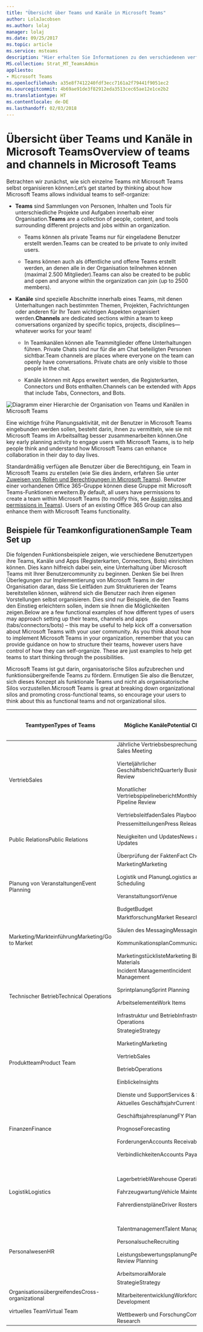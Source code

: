 ```yaml
---
title: "Übersicht über Teams und Kanäle in Microsoft Teams"
author: LolaJacobsen
ms.author: lolaj
manager: lolaj
ms.date: 09/25/2017
ms.topic: article
ms.service: msteams
description: "Hier erhalten Sie Informationen zu den verschiedenen verfügbaren Teams, Kanälen und Apps für die verschiedensten Anforderungen wie zum Beispiel Finanzen, Planung von Veranstaltungen, Vertrieb und vieles mehr."
MS.collection: Strat_MT_TeamsAdmin
appliesto:
- Microsoft Teams
ms.openlocfilehash: a35e8f7412240fdf3ecc7161a2f79441f9051ec2
ms.sourcegitcommit: 4b69ae91de3f82912eda3513cec65ae12e1ce2b2
ms.translationtype: HT
ms.contentlocale: de-DE
ms.lasthandoff: 02/03/2018
---
```

<a name="overview-of-teams-and-channels-in-microsoft-teams"></a><span data-ttu-id="3a2fe-103">Übersicht über Teams und Kanäle in Microsoft Teams</span><span class="sxs-lookup"><span data-stu-id="3a2fe-103">Overview of teams and channels in Microsoft Teams</span></span>
=================================================

<span data-ttu-id="3a2fe-104">Betrachten wir zunächst, wie sich einzelne Teams mit Microsoft Teams selbst organisieren können:</span><span class="sxs-lookup"><span data-stu-id="3a2fe-104">Let’s get started by thinking about how Microsoft Teams allows individual teams to self-organize:</span></span>

-   <span data-ttu-id="3a2fe-105">**Teams** sind Sammlungen von Personen, Inhalten und Tools für unterschiedliche Projekte und Aufgaben innerhalb einer Organisation.</span><span class="sxs-lookup"><span data-stu-id="3a2fe-105">**Teams** are a collection of people, content, and tools surrounding different projects and jobs within an organization.</span></span>

    -   <span data-ttu-id="3a2fe-106">Teams können als private Teams nur für eingeladene Benutzer erstellt werden.</span><span class="sxs-lookup"><span data-stu-id="3a2fe-106">Teams can be created to be private to only invited users.</span></span>

    -   <span data-ttu-id="3a2fe-107">Teams können auch als öffentliche und offene Teams erstellt werden, an denen alle in der Organisation teilnehmen können (maximal 2.500 Mitglieder).</span><span class="sxs-lookup"><span data-stu-id="3a2fe-107">Teams can also be created to be public and open and anyone within the organization can join (up to 2500 members).</span></span>

-   <span data-ttu-id="3a2fe-108">**Kanäle** sind spezielle Abschnitte innerhalb eines Teams, mit denen Unterhaltungen nach bestimmten Themen, Projekten, Fachrichtungen oder anderen für Ihr Team wichtigen Aspekten organisiert werden.</span><span class="sxs-lookup"><span data-stu-id="3a2fe-108">**Channels** are dedicated sections within a team to keep conversations organized by specific topics, projects, disciplines—whatever works for your team!</span></span>

    -   <span data-ttu-id="3a2fe-p101">In Teamkanälen können alle Teammitglieder offene Unterhaltungen führen. Private Chats sind nur für die am Chat beteiligten Personen sichtbar.</span><span class="sxs-lookup"><span data-stu-id="3a2fe-p101">Team channels are places where everyone on the team can openly have conversations. Private chats are only visible to those people in the chat.</span></span>

    -   <span data-ttu-id="3a2fe-111">Kanäle können mit Apps erweitert werden, die Registerkarten, Connectors und Bots enthalten.</span><span class="sxs-lookup"><span data-stu-id="3a2fe-111">Channels can be extended with Apps that include Tabs, Connectors, and Bots.</span></span>

![Diagramm einer Hierarchie der Organisation von Teams und Kanälen in Microsoft Teams](media/Overview_of_teams_and_channels_in_Microsoft_Teams_image1.png)

<span data-ttu-id="3a2fe-113">Eine wichtige frühe Planungsaktivität, mit der Benutzer in Microsoft Teams eingebunden werden sollen, besteht darin, ihnen zu vermitteln, wie sie mit Microsoft Teams im Arbeitsalltag besser zusammenarbeiten können.</span><span class="sxs-lookup"><span data-stu-id="3a2fe-113">One key early planning activity to engage users with Microsoft Teams, is to help people think and understand how Microsoft Teams can enhance collaboration in their day to day lives.</span></span>

<span data-ttu-id="3a2fe-p102">Standardmäßig verfügen alle Benutzer über die Berechtigung, ein Team in Microsoft Teams zu erstellen (wie Sie dies ändern, erfahren Sie unter [Zuweisen von Rollen und Berechtigungen in Microsoft Teams](assign-roles-permissions.md)). Benutzer einer vorhandenen Office 365-Gruppe können diese Gruppe mit Microsoft Teams-Funktionen erweitern.</span><span class="sxs-lookup"><span data-stu-id="3a2fe-p102">By default, all users have permissions to create a team within Microsoft Teams (to modify this, see [Assign roles and permissions in Teams](assign-roles-permissions.md)). Users of an existing Office 365 Group can also enhance them with Microsoft Teams functionality.</span></span>

<a name="sample-team-set-up"></a><span data-ttu-id="3a2fe-116">Beispiele für Teamkonfigurationen</span><span class="sxs-lookup"><span data-stu-id="3a2fe-116">Sample Team Set up</span></span>
------------------

<span data-ttu-id="3a2fe-p103">Die folgenden Funktionsbeispiele zeigen, wie verschiedene Benutzertypen ihre Teams, Kanäle und Apps (Registerkarten, Connectors, Bots) einrichten können. Dies kann hilfreich dabei sein, eine Unterhaltung über Microsoft Teams mit Ihrer Benutzercommunity zu beginnen. Denken Sie bei Ihren Überlegungen zur Implementierung von Microsoft Teams in der Organisation daran, dass Sie Leitfäden zum Strukturieren der Teams bereitstellen können, während sich die Benutzer nach ihren eigenen Vorstellungen selbst organisieren. Dies sind nur Beispiele, die den Teams den Einstieg erleichtern sollen, indem sie ihnen die Möglichkeiten zeigen.</span><span class="sxs-lookup"><span data-stu-id="3a2fe-p103">Below are a few functional examples of how different types of users may approach setting up their teams, channels and apps (tabs/connectors/bots) – this may be useful to help kick off a conversation about Microsoft Teams with your user community. As you think about how to implement Microsoft Teams in your organization, remember that you can provide guidance on how to structure their teams, however users have control of how they can self-organize. These are just examples to help get teams to start thinking through the possibilities.</span></span>

<span data-ttu-id="3a2fe-120">Microsoft Teams ist gut darin, organisatorische Silos aufzubrechen und funktionsübergreifende Teams zu fördern. Ermutigen Sie also die Benutzer, sich dieses Konzept als funktionale Teams und nicht als organisatorische Silos vorzustellen.</span><span class="sxs-lookup"><span data-stu-id="3a2fe-120">Microsoft Teams is great at breaking down organizational silos and promoting cross-functional teams, so encourage your users to think about this as functional teams and not organizational silos.</span></span>


|<span data-ttu-id="3a2fe-121">Teamtypen</span><span class="sxs-lookup"><span data-stu-id="3a2fe-121">Types of Teams</span></span>  |<span data-ttu-id="3a2fe-122">Mögliche Kanäle</span><span class="sxs-lookup"><span data-stu-id="3a2fe-122">Potential Channels</span></span>  |<span data-ttu-id="3a2fe-123">Apps (Registerkarten</span><span class="sxs-lookup"><span data-stu-id="3a2fe-123">Apps (Tabs</span></span> ![Registerkartensymbol](media/Overview_of_teams_and_channels_in_Microsoft_Teams_image2.png)<span data-ttu-id="3a2fe-125">/Connectors</span><span class="sxs-lookup"><span data-stu-id="3a2fe-125">/Connectors</span></span> ![Connectorsymbol](media/Overview_of_teams_and_channels_in_Microsoft_Teams_image3.png)<span data-ttu-id="3a2fe-127">/Bots</span><span class="sxs-lookup"><span data-stu-id="3a2fe-127">/Bots</span></span> ![Botsymbol](media/Overview_of_teams_and_channels_in_Microsoft_Teams_image4.png)<span data-ttu-id="3a2fe-129">)</span><span class="sxs-lookup"><span data-stu-id="3a2fe-129">)</span></span>  |
|---------|---------|---------|
|<span data-ttu-id="3a2fe-130">Vertrieb</span><span class="sxs-lookup"><span data-stu-id="3a2fe-130">Sales</span></span>     |<span data-ttu-id="3a2fe-131">Jährliche Vertriebsbesprechung</span><span class="sxs-lookup"><span data-stu-id="3a2fe-131">Annual Sales Meeting</span></span><br></br> <span data-ttu-id="3a2fe-132">Vierteljährlicher Geschäftsbericht</span><span class="sxs-lookup"><span data-stu-id="3a2fe-132">Quarterly Business Review</span></span><br></br> <span data-ttu-id="3a2fe-133">Monatlicher Vertriebspipelinebericht</span><span class="sxs-lookup"><span data-stu-id="3a2fe-133">Monthly Sales Pipeline Review</span></span><br></br> <span data-ttu-id="3a2fe-134">Vertriebsleitfaden</span><span class="sxs-lookup"><span data-stu-id="3a2fe-134">Sales Playbook</span></span> |<span data-ttu-id="3a2fe-135">Power BI</span><span class="sxs-lookup"><span data-stu-id="3a2fe-135">Power BI</span></span><br></br><span data-ttu-id="3a2fe-136">Trello</span><span class="sxs-lookup"><span data-stu-id="3a2fe-136">Trello</span></span><br></br><span data-ttu-id="3a2fe-137">CRM</span><span class="sxs-lookup"><span data-stu-id="3a2fe-137">CRM</span></span><br></br><span data-ttu-id="3a2fe-138">Zusammenfassungsbot</span><span class="sxs-lookup"><span data-stu-id="3a2fe-138">Summarize Bot</span></span>         |
|<span data-ttu-id="3a2fe-139">Public Relations</span><span class="sxs-lookup"><span data-stu-id="3a2fe-139">Public Relations</span></span>     |<span data-ttu-id="3a2fe-140">Pressemitteilungen</span><span class="sxs-lookup"><span data-stu-id="3a2fe-140">Press Releases</span></span><br></br><span data-ttu-id="3a2fe-141">Neuigkeiten und Updates</span><span class="sxs-lookup"><span data-stu-id="3a2fe-141">News and Updates</span></span><br></br><span data-ttu-id="3a2fe-142">Überprüfung der Fakten</span><span class="sxs-lookup"><span data-stu-id="3a2fe-142">Fact Checking</span></span>         |<span data-ttu-id="3a2fe-143">RSS-Feed</span><span class="sxs-lookup"><span data-stu-id="3a2fe-143">RSS Feed</span></span><br></br><span data-ttu-id="3a2fe-144">Twitter</span><span class="sxs-lookup"><span data-stu-id="3a2fe-144">Twitter</span></span>         |
|<span data-ttu-id="3a2fe-145">Planung von Veranstaltungen</span><span class="sxs-lookup"><span data-stu-id="3a2fe-145">Event Planning</span></span>     |<span data-ttu-id="3a2fe-146">Marketing</span><span class="sxs-lookup"><span data-stu-id="3a2fe-146">Marketing</span></span><br></br><span data-ttu-id="3a2fe-147">Logistik und Planung</span><span class="sxs-lookup"><span data-stu-id="3a2fe-147">Logistics and Scheduling</span></span><br></br><span data-ttu-id="3a2fe-148">Veranstaltungsort</span><span class="sxs-lookup"><span data-stu-id="3a2fe-148">Venue</span></span><br></br><span data-ttu-id="3a2fe-149">Budget</span><span class="sxs-lookup"><span data-stu-id="3a2fe-149">Budget</span></span>         |<span data-ttu-id="3a2fe-150">Twitter</span><span class="sxs-lookup"><span data-stu-id="3a2fe-150">Twitter</span></span><br></br><span data-ttu-id="3a2fe-151">Facebook</span><span class="sxs-lookup"><span data-stu-id="3a2fe-151">Facebook</span></span><br></br><span data-ttu-id="3a2fe-152">Planner</span><span class="sxs-lookup"><span data-stu-id="3a2fe-152">Planner</span></span><br></br><span data-ttu-id="3a2fe-153">PDF</span><span class="sxs-lookup"><span data-stu-id="3a2fe-153">PDF</span></span>         |
|<span data-ttu-id="3a2fe-154">Marketing/Markteinführung</span><span class="sxs-lookup"><span data-stu-id="3a2fe-154">Marketing/Go to Market</span></span>   |<span data-ttu-id="3a2fe-155">Marktforschung</span><span class="sxs-lookup"><span data-stu-id="3a2fe-155">Market Research</span></span><br></br><span data-ttu-id="3a2fe-156">Säulen des Messaging</span><span class="sxs-lookup"><span data-stu-id="3a2fe-156">Messaging Pillars</span></span><br></br><span data-ttu-id="3a2fe-157">Kommunikationsplan</span><span class="sxs-lookup"><span data-stu-id="3a2fe-157">Communications Plan</span></span><br></br><span data-ttu-id="3a2fe-158">Marketingstückliste</span><span class="sxs-lookup"><span data-stu-id="3a2fe-158">Marketing Bill of Materials</span></span>        |<span data-ttu-id="3a2fe-159">YouTube</span><span class="sxs-lookup"><span data-stu-id="3a2fe-159">YouTube</span></span><br></br><span data-ttu-id="3a2fe-160">Microsoft Stream</span><span class="sxs-lookup"><span data-stu-id="3a2fe-160">Microsoft Stream</span></span><br></br><span data-ttu-id="3a2fe-161">Twitter</span><span class="sxs-lookup"><span data-stu-id="3a2fe-161">Twitter</span></span><br></br><span data-ttu-id="3a2fe-162">MailChimp</span><span class="sxs-lookup"><span data-stu-id="3a2fe-162">MailChimp</span></span>         |
|<span data-ttu-id="3a2fe-163">Technischer Betrieb</span><span class="sxs-lookup"><span data-stu-id="3a2fe-163">Technical Operations</span></span>    |<span data-ttu-id="3a2fe-164">Incident Management</span><span class="sxs-lookup"><span data-stu-id="3a2fe-164">Incident Management</span></span><br></br><span data-ttu-id="3a2fe-165">Sprintplanung</span><span class="sxs-lookup"><span data-stu-id="3a2fe-165">Sprint Planning</span></span><br></br><span data-ttu-id="3a2fe-166">Arbeitselemente</span><span class="sxs-lookup"><span data-stu-id="3a2fe-166">Work Items</span></span><br></br><span data-ttu-id="3a2fe-167">Infrastruktur und Betrieb</span><span class="sxs-lookup"><span data-stu-id="3a2fe-167">Infrastructure and Operations</span></span>         |<span data-ttu-id="3a2fe-168">Team Services</span><span class="sxs-lookup"><span data-stu-id="3a2fe-168">Team Services</span></span><br></br><span data-ttu-id="3a2fe-169">Jira</span><span class="sxs-lookup"><span data-stu-id="3a2fe-169">Jira</span></span><br></br><span data-ttu-id="3a2fe-170">AzureBot</span><span class="sxs-lookup"><span data-stu-id="3a2fe-170">AzureBot</span></span>         |
|<span data-ttu-id="3a2fe-171">Produktteam</span><span class="sxs-lookup"><span data-stu-id="3a2fe-171">Product Team</span></span>      |<span data-ttu-id="3a2fe-172">Strategie</span><span class="sxs-lookup"><span data-stu-id="3a2fe-172">Strategy</span></span><br></br><span data-ttu-id="3a2fe-173">Marketing</span><span class="sxs-lookup"><span data-stu-id="3a2fe-173">Marketing</span></span><br></br><span data-ttu-id="3a2fe-174">Vertrieb</span><span class="sxs-lookup"><span data-stu-id="3a2fe-174">Sales</span></span><br></br><span data-ttu-id="3a2fe-175">Betrieb</span><span class="sxs-lookup"><span data-stu-id="3a2fe-175">Operations</span></span><br></br><span data-ttu-id="3a2fe-176">Einblicke</span><span class="sxs-lookup"><span data-stu-id="3a2fe-176">Insights</span></span><br></br><span data-ttu-id="3a2fe-177">Dienste und Support</span><span class="sxs-lookup"><span data-stu-id="3a2fe-177">Services & Support</span></span>         |<span data-ttu-id="3a2fe-178">Power BI</span><span class="sxs-lookup"><span data-stu-id="3a2fe-178">Power BI</span></span><br></br><span data-ttu-id="3a2fe-179">Team Services</span><span class="sxs-lookup"><span data-stu-id="3a2fe-179">Team Services</span></span>         |
|<span data-ttu-id="3a2fe-180">Finanzen</span><span class="sxs-lookup"><span data-stu-id="3a2fe-180">Finance</span></span>    |<span data-ttu-id="3a2fe-181">Aktuelles Geschäftsjahr</span><span class="sxs-lookup"><span data-stu-id="3a2fe-181">Current Fiscal</span></span><br></br><span data-ttu-id="3a2fe-182">Geschäftsjahresplanung</span><span class="sxs-lookup"><span data-stu-id="3a2fe-182">FY Planning</span></span><br></br><span data-ttu-id="3a2fe-183">Prognose</span><span class="sxs-lookup"><span data-stu-id="3a2fe-183">Forecasting</span></span><br></br><span data-ttu-id="3a2fe-184">Forderungen</span><span class="sxs-lookup"><span data-stu-id="3a2fe-184">Accounts Receivable</span></span><br></br><span data-ttu-id="3a2fe-185">Verbindlichkeiten</span><span class="sxs-lookup"><span data-stu-id="3a2fe-185">Accounts Payable</span></span>         |<span data-ttu-id="3a2fe-186">Power BI</span><span class="sxs-lookup"><span data-stu-id="3a2fe-186">Power BI</span></span><br></br><span data-ttu-id="3a2fe-187">Google Analytics</span><span class="sxs-lookup"><span data-stu-id="3a2fe-187">Google Analytics</span></span>         |
|<span data-ttu-id="3a2fe-188">Logistik</span><span class="sxs-lookup"><span data-stu-id="3a2fe-188">Logistics</span></span>     |<span data-ttu-id="3a2fe-189">Lagerbetrieb</span><span class="sxs-lookup"><span data-stu-id="3a2fe-189">Warehouse Operations</span></span><br></br><span data-ttu-id="3a2fe-190">Fahrzeugwartung</span><span class="sxs-lookup"><span data-stu-id="3a2fe-190">Vehicle Maintenance</span></span><br></br><span data-ttu-id="3a2fe-191">Fahrerdienstpläne</span><span class="sxs-lookup"><span data-stu-id="3a2fe-191">Driver Rosters</span></span>         |<span data-ttu-id="3a2fe-192">Wetterdienst</span><span class="sxs-lookup"><span data-stu-id="3a2fe-192">Weather Service</span></span><br></br><span data-ttu-id="3a2fe-193">Verkehrsstörungen</span><span class="sxs-lookup"><span data-stu-id="3a2fe-193">Travel / Road Disruptions</span></span><br></br><span data-ttu-id="3a2fe-194">Planner</span><span class="sxs-lookup"><span data-stu-id="3a2fe-194">Planner</span></span><br></br><span data-ttu-id="3a2fe-195">Tubot</span><span class="sxs-lookup"><span data-stu-id="3a2fe-195">Tubot</span></span><br></br><span data-ttu-id="3a2fe-196">UPS-Bot</span><span class="sxs-lookup"><span data-stu-id="3a2fe-196">UPS Bot</span></span>         |
|<span data-ttu-id="3a2fe-197">Personalwesen</span><span class="sxs-lookup"><span data-stu-id="3a2fe-197">HR</span></span>     |<span data-ttu-id="3a2fe-198">Talentmanagement</span><span class="sxs-lookup"><span data-stu-id="3a2fe-198">Talent Management</span></span><br></br><span data-ttu-id="3a2fe-199">Personalsuche</span><span class="sxs-lookup"><span data-stu-id="3a2fe-199">Recruiting</span></span><br></br><span data-ttu-id="3a2fe-200">Leistungsbewertungsplanung</span><span class="sxs-lookup"><span data-stu-id="3a2fe-200">Performance Review Planning</span></span><br></br><span data-ttu-id="3a2fe-201">Arbeitsmoral</span><span class="sxs-lookup"><span data-stu-id="3a2fe-201">Morale</span></span>         |<span data-ttu-id="3a2fe-202">Tools für das Personalwesen</span><span class="sxs-lookup"><span data-stu-id="3a2fe-202">HR Tools</span></span><br></br><span data-ttu-id="3a2fe-203">Externe Websites für Stellenausschreibungen</span><span class="sxs-lookup"><span data-stu-id="3a2fe-203">External Job Posting Sites</span></span><br></br><span data-ttu-id="3a2fe-204">Growbot</span><span class="sxs-lookup"><span data-stu-id="3a2fe-204">Growbot</span></span>         |
|<span data-ttu-id="3a2fe-205">Organisationsübergreifendes</span><span class="sxs-lookup"><span data-stu-id="3a2fe-205">Cross-organizational</span></span> <br></br><span data-ttu-id="3a2fe-206">virtuelles Team</span><span class="sxs-lookup"><span data-stu-id="3a2fe-206">Virtual Team</span></span> |<span data-ttu-id="3a2fe-207">Strategie</span><span class="sxs-lookup"><span data-stu-id="3a2fe-207">Strategy</span></span><br></br><span data-ttu-id="3a2fe-208">Mitarbeiterentwicklung</span><span class="sxs-lookup"><span data-stu-id="3a2fe-208">Workforce Development</span></span><br></br><span data-ttu-id="3a2fe-209">Wettbewerb und Forschung</span><span class="sxs-lookup"><span data-stu-id="3a2fe-209">Compete & Research</span></span>         |<span data-ttu-id="3a2fe-210">Power BI</span><span class="sxs-lookup"><span data-stu-id="3a2fe-210">Power BI</span></span><br></br><span data-ttu-id="3a2fe-211">Microsoft Stream</span><span class="sxs-lookup"><span data-stu-id="3a2fe-211">Microsoft Stream</span></span>         |

